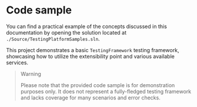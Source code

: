 # Code sample

You can find a practical example of the concepts discussed in this documentation by opening the solution located at `./Source/TestingPlatformSamples.sln`.

This project demonstrates a basic `TestingFramework` testing framework, showcasing how to utilize the extensibility point and various available services.

>> [!WARNING]
>> Please note that the provided code sample is for demonstration purposes only. It does not represent a fully-fledged testing framework and lacks coverage for many scenarios and error checks.
